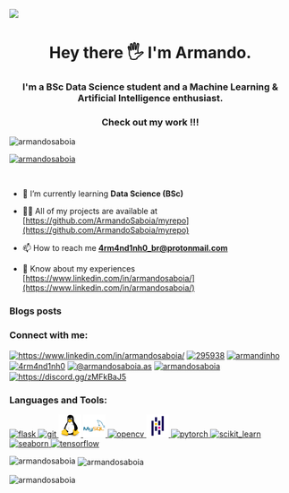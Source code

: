 ![](https://media.giphy.com/media/II7K47XUXbWQK0aHrF/giphy.gif)

<h1 align="center">Hey there 🖐️ I'm Armando.</h1>
<h3 align="center">I'm a BSc Data Science student and a Machine Learning & Artificial Intelligence enthusiast.</h3> 
<h3 align="center">Check out my work !!!</h3>

<p align="left"> <img src="https://komarev.com/ghpvc/?username=armandosaboia&label=Profile%20views&color=0e75b6&style=flat" alt="armandosaboia" /> </p>

<p align="left"> <a href="https://github.com/ryo-ma/github-profile-trophy"><img src="https://github-profile-trophy.vercel.app/?username=armandosaboia" alt="armandosaboia" /></a> </p>

<p align="left"> <a href="https://twitter.com/" target="blank"><img src="https://img.shields.io/twitter/follow/?logo=twitter&style=for-the-badge" alt="" /></a> </p>

- 🌱 I’m currently learning **Data Science (BSc)**

- 👨‍💻 All of my projects are available at [https://github.com/ArmandoSaboia/myrepo](https://github.com/ArmandoSaboia/myrepo)

- 📫 How to reach me **4rm4nd1nh0_br@protonmail.com**

- 📄 Know about my experiences [https://www.linkedin.com/in/armandosaboia/](https://www.linkedin.com/in/armandosaboia/)

### Blogs posts
<!-- BLOG-POST-LIST:START -->
<!-- BLOG-POST-LIST:END -->

<h3 align="left">Connect with me:</h3>
<p align="left">
<a href="https://linkedin.com/in/https://www.linkedin.com/in/armandosaboia/" target="blank"><img align="center" src="https://raw.githubusercontent.com/rahuldkjain/github-profile-readme-generator/master/src/images/icons/Social/linked-in-alt.svg" alt="https://www.linkedin.com/in/armandosaboia/" height="30" width="40" /></a>
<a href="https://stackoverflow.com/users/295938" target="blank"><img align="center" src="https://raw.githubusercontent.com/rahuldkjain/github-profile-readme-generator/master/src/images/icons/Social/stack-overflow.svg" alt="295938" height="30" width="40" /></a>
<a href="https://kaggle.com/armandinho" target="blank"><img align="center" src="https://raw.githubusercontent.com/rahuldkjain/github-profile-readme-generator/master/src/images/icons/Social/kaggle.svg" alt="armandinho" height="30" width="40" /></a>
<a href="https://instagram.com/4rm4nd1nh0" target="blank"><img align="center" src="https://raw.githubusercontent.com/rahuldkjain/github-profile-readme-generator/master/src/images/icons/Social/instagram.svg" alt="4rm4nd1nh0" height="30" width="40" /></a>
<a href="https://medium.com/@armandosaboia.as" target="blank"><img align="center" src="https://raw.githubusercontent.com/rahuldkjain/github-profile-readme-generator/master/src/images/icons/Social/medium.svg" alt="@armandosaboia.as" height="30" width="40" /></a>
<a href="https://www.hackerrank.com/armandosaboia" target="blank"><img align="center" src="https://raw.githubusercontent.com/rahuldkjain/github-profile-readme-generator/master/src/images/icons/Social/hackerrank.svg" alt="armandosaboia" height="30" width="40" /></a>
<a href="https://discord.gg/https://discord.gg/zMFkBaJ5" target="blank"><img align="center" src="https://raw.githubusercontent.com/rahuldkjain/github-profile-readme-generator/master/src/images/icons/Social/discord.svg" alt="https://discord.gg/zMFkBaJ5" height="30" width="40" /></a>
</p>

<h3 align="left">Languages and Tools:</h3>
<p align="left"> <a href="https://flask.palletsprojects.com/" target="_blank" rel="noreferrer"> <img src="https://www.vectorlogo.zone/logos/pocoo_flask/pocoo_flask-icon.svg" alt="flask" width="40" height="40"/> </a> <a href="https://git-scm.com/" target="_blank" rel="noreferrer"> <img src="https://www.vectorlogo.zone/logos/git-scm/git-scm-icon.svg" alt="git" width="40" height="40"/> </a> <a href="https://www.linux.org/" target="_blank" rel="noreferrer"> <img src="https://raw.githubusercontent.com/devicons/devicon/master/icons/linux/linux-original.svg" alt="linux" width="40" height="40"/> </a> <a href="https://www.mysql.com/" target="_blank" rel="noreferrer"> <img src="https://raw.githubusercontent.com/devicons/devicon/master/icons/mysql/mysql-original-wordmark.svg" alt="mysql" width="40" height="40"/> </a> <a href="https://opencv.org/" target="_blank" rel="noreferrer"> <img src="https://www.vectorlogo.zone/logos/opencv/opencv-icon.svg" alt="opencv" width="40" height="40"/> </a> <a href="https://pandas.pydata.org/" target="_blank" rel="noreferrer"> <img src="https://raw.githubusercontent.com/devicons/devicon/2ae2a900d2f041da66e950e4d48052658d850630/icons/pandas/pandas-original.svg" alt="pandas" width="40" height="40"/> </a> <a href="https://pytorch.org/" target="_blank" rel="noreferrer"> <img src="https://www.vectorlogo.zone/logos/pytorch/pytorch-icon.svg" alt="pytorch" width="40" height="40"/> </a> <a href="https://scikit-learn.org/" target="_blank" rel="noreferrer"> <img src="https://upload.wikimedia.org/wikipedia/commons/0/05/Scikit_learn_logo_small.svg" alt="scikit_learn" width="40" height="40"/> </a> <a href="https://seaborn.pydata.org/" target="_blank" rel="noreferrer"> <img src="https://seaborn.pydata.org/_images/logo-mark-lightbg.svg" alt="seaborn" width="40" height="40"/> </a> <a href="https://www.tensorflow.org" target="_blank" rel="noreferrer"> <img src="https://www.vectorlogo.zone/logos/tensorflow/tensorflow-icon.svg" alt="tensorflow" width="40" height="40"/> </a> </p>

<p><img align="left" src="https://github-readme-stats.vercel.app/api/top-langs?username=armandosaboia&show_icons=true&locale=en&layout=compact" alt="armandosaboia" /></p>

<p>&nbsp;<img align="center" src="https://github-readme-stats.vercel.app/api?username=armandosaboia&show_icons=true&locale=en" alt="armandosaboia" /></p>

<p><img align="center" src="https://github-readme-streak-stats.herokuapp.com/?user=armandosaboia&" alt="armandosaboia" /></p>

